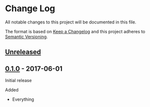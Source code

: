 # Change Log

All notable changes to this project will be documented in this file.

The format is based on [Keep a Changelog](http://keepachangelog.com/)
and this project adheres to [Semantic Versioning](http://semver.org/).

## [Unreleased]

[Unreleased]: https://github.com/spring-team/java-lib-seed/compare/0.1.0...HEAD

## [0.1.0] - 2017-06-01

Initial release

[0.1.0]: https://github.com/spring-team/java-lib-seed/tree/0.1.0

Added

-   Everything
